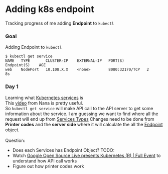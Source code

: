 # Adding k8s endpoint
Tracking progress of me adding **Endpoint** to `kubectl`

### Goal
Adding Endpoint to `kubectl`
```
$ kubectl get service
NAME   TYPE       CLUSTER-IP    EXTERNAL-IP   PORT(S)          Endpoint(S)    AGE
web    NodePort   10.108.X.X    <none>        8080:32170/TCP   2              8s
```

### Day 1
Learning what [Kubernetes services](https://kubernetes.io/docs/concepts/services-networking/service/#motivation) is </br>
This [video](https://www.youtube.com/watch?v=T4Z7visMM4E) from Nana is pretty useful. </br>
So `kubectl get service` will make API call to the API server to get some information about the service. I am guessing
we want to find where all the request will end up from [Services Types](https://kubernetes.io/docs/concepts/services-networking/service/#publishing-services-service-types) Changes need to be done from **Printer codes** and the **server side** where it will calculate the all the [Endpoint](https://kubernetes.io/docs/concepts/services-networking/service/#services-without-selectors) object. 
</br>
</br>
Question:
* Does each Services has Endpoint Object?
TODO:
* Watch [Google Open Source Live presents Kubernetes (R) | Full Event](https://www.youtube.com/watch?v=60fnBk14ifc) to understand how API call works
* Figure out how printer codes work
